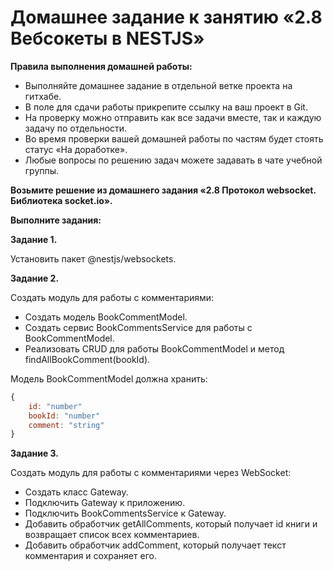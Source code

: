 # Домашнее задание к занятию «2.8 Вебсокеты в NESTJS»

**Правила выполнения домашней работы:**
* Выполняйте домашнее задание в отдельной ветке проекта на гитхабе.
* В поле для сдачи работы прикрепите ссылку на ваш проект в Git.
* На проверку можно отправить как все задачи вместе, так и каждую задачу по отдельности. 
* Во время проверки вашей домашней работы по частям будет стоять статус «На доработке».
* Любые вопросы по решению задач можете задавать в чате учебной группы.

**Возьмите решение из домашнего задания «2.8 Протокол websocket. Библиотека socket.io».**

**Выполните задания:**

**Задание 1.**

Установить пакет @nestjs/websockets.

**Задание 2.**

Создать модуль для работы с комментариями:

- Создать модель BookCommentModel.
- Создать сервис BookCommentsService для работы с BookCommentModel.
- Реализовать CRUD для работы BookCommentModel и метод findAllBookComment(bookId).

Модель BookCommentModel должна хранить: 

```js
{
    id: "number"
    bookId: "number"
    comment: "string"  
}

```


**Задание 3.**

Создать модуль для работы с комментариями через WebSocket:
- Создать класс Gateway.
- Подключить Gateway к приложению.
- Подключить BookCommentsService к Gateway.
- Добавить обработчик getAllComments, который получает id книги и возвращает список всех комментариев.
- Добавить обработчик addComment, который получает текст комментария и сохраняет его.
